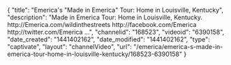 {
    "title": "Emerica's \"Made in Emerica\" Tour: Home in Louisville, Kentucky",
    "description": "Made in Emerica Tour: Home in Louisville, Kentucky. http:\/\/Emerica.com\/wildinthestreets http:\/\/facebook.com\/Emerica http:\/\/twitter.com\/Emerica ...",
    "channelid": "168523",
    "videoid": "6390158",
    "date_created": "1441402162",
    "date_modified": "1441402162",
    "type": "captivate",
    "layout": "channelVideo",
    "url": "\/emerica\/emerica-s-made-in-emerica-tour-home-in-louisville-kentucky\/168523-6390158"
}